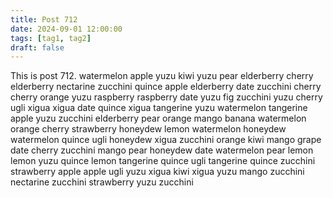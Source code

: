 ```yaml
---
title: Post 712
date: 2024-09-01 12:00:00
tags: [tag1, tag2]
draft: false
---
```

This is post 712.
watermelon
apple
yuzu
kiwi
yuzu
pear
elderberry
cherry
elderberry
nectarine
zucchini
quince
apple
elderberry
date
zucchini
cherry
cherry
orange
yuzu
raspberry
raspberry
date
yuzu
fig
zucchini
yuzu
cherry
ugli
xigua
xigua
date
quince
xigua
tangerine
yuzu
watermelon
tangerine
apple
yuzu
zucchini
elderberry
pear
orange
mango
banana
watermelon
orange
cherry
strawberry
honeydew
lemon
watermelon
honeydew
watermelon
quince
ugli
honeydew
xigua
zucchini
orange
kiwi
mango
grape
date
cherry
zucchini
mango
pear
honeydew
date
watermelon
pear
lemon
lemon
yuzu
quince
lemon
tangerine
quince
ugli
tangerine
quince
zucchini
strawberry
apple
apple
ugli
yuzu
xigua
kiwi
xigua
yuzu
mango
zucchini
nectarine
zucchini
strawberry
yuzu
zucchini
